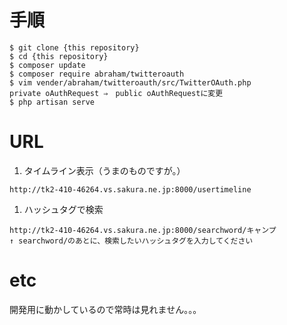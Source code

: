 # 手順

```
$ git clone {this repository}
$ cd {this repository}
$ composer update
$ composer require abraham/twitteroauth
$ vim vender/abraham/twitteroauth/src/TwitterOAuth.php
private oAuthRequest ⇒　public oAuthRequestに変更
$ php artisan serve
```

# URL

1. タイムライン表示（うまのものですが。）
```
http://tk2-410-46264.vs.sakura.ne.jp:8000/usertimeline
```
1. ハッシュタグで検索
```
http://tk2-410-46264.vs.sakura.ne.jp:8000/searchword/キャンプ
↑ searchword/のあとに、検索したいハッシュタグを入力してください
```

# etc

開発用に動かしているので常時は見れません。。。

